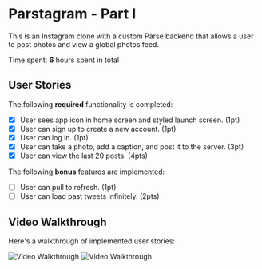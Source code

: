 # Parstagram - Part I

This is an Instagram clone with a custom Parse backend that allows a user to post photos and view a global photos feed.

Time spent: **6** hours spent in total

## User Stories

The following **required** functionality is completed:

- [x] User sees app icon in home screen and styled launch screen. (1pt)
- [x] User can sign up to create a new account. (1pt)
- [x] User can log in. (1pt)
- [x] User can take a photo, add a caption, and post it to the server. (3pt)
- [x] User can view the last 20 posts. (4pts)

The following **bonus** features are implemented:

- [ ] User can pull to refresh. (1pt)
- [ ] User can load past tweets infinitely. (2pts)

## Video Walkthrough

Here's a walkthrough of implemented user stories:

<img src='https://github.com/ashleyyyy21/Parstagram/blob/main/ezgif.com-video-to-gif-3.gif' title='Video Walkthrough' width='' alt='Video Walkthrough' />
<img src='https://github.com/ashleyyyy21/Parstagram/blob/main/ezgif.com-video-to-gif-4.gif' title='Video Walkthrough' width='' alt='Video Walkthrough' />
